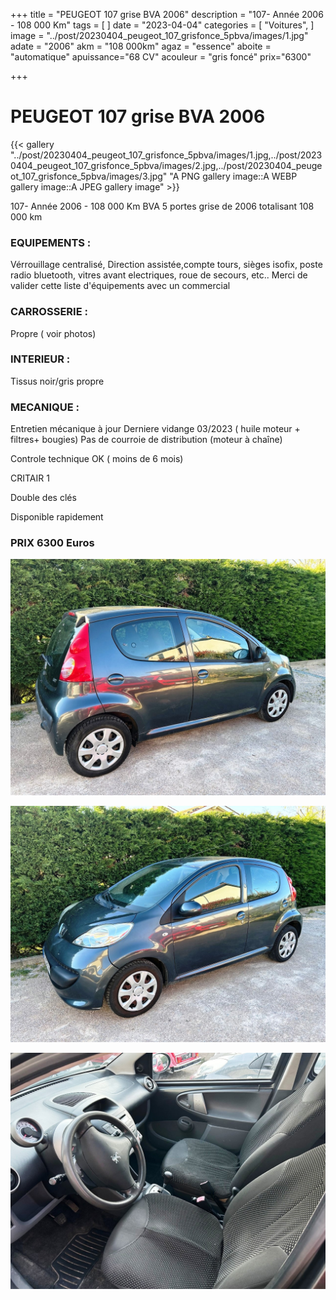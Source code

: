 +++
title = "PEUGEOT 107 grise BVA 2006"
description = "107- Année 2006 - 108 000 Km"
tags = [
]
date = "2023-04-04"
categories = [
    "Voitures",
]
image = "../post/20230404_peugeot_107_grisfonce_5pbva/images/1.jpg"
adate = "2006"
akm = "108 000km"
agaz = "essence"
aboite = "automatique"
apuissance="68 CV"
acouleur = "gris foncé"
prix="6300"

+++

# PEUGEOT 107 grise BVA 2006

{{< gallery "../post/20230404_peugeot_107_grisfonce_5pbva/images/1.jpg,../post/20230404_peugeot_107_grisfonce_5pbva/images/2.jpg,../post/20230404_peugeot_107_grisfonce_5pbva/images/3.jpg" "A PNG gallery image::A WEBP gallery image::A JPEG gallery image" >}}


107- Année 2006 - 108 000 Km BVA 5 portes grise de 2006 totalisant 108 000 km

### EQUIPEMENTS :
Vérrouillage centralisé, Direction assistée,compte tours, sièges isofix, poste radio bluetooth, vitres avant electriques, roue de secours, etc..
Merci de valider cette liste d'équipements avec un commercial

### CARROSSERIE :
Propre ( voir photos)

### INTERIEUR :
Tissus noir/gris propre

### MECANIQUE :
Entretien mécanique à jour 
Derniere vidange 03/2023 ( huile moteur + filtres+ bougies)
Pas de courroie de distribution (moteur à chaîne)


Controle technique OK ( moins de 6 mois)

CRITAIR 1

Double des clés

Disponible rapidement

### PRIX 6300 Euros


<!-- more -->


![](images/1.jpg)

![](images/2.jpg)

![](images/3.jpg)

